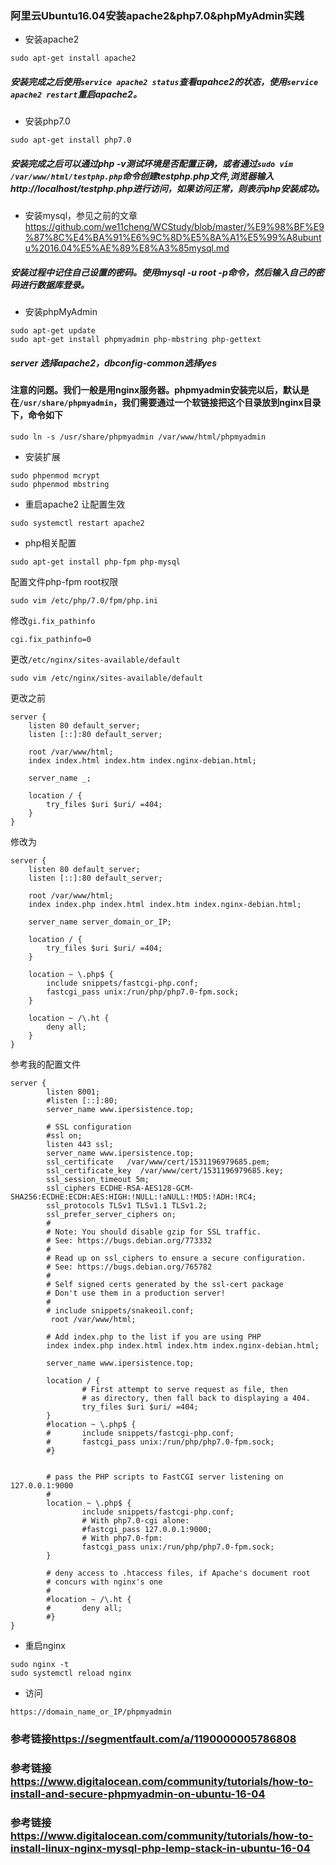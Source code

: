 ### 阿里云Ubuntu16.04安装apache2&php7.0&phpMyAdmin实践

- 安装apache2

```
sudo apt-get install apache2
```
##### 安装完成之后使用```service apache2 status```查看apahce2的状态，使用```service apache2 restart```重启apache2。

- 安装php7.0

```
sudo apt-get install php7.0
```

##### 安装完成之后可以通过php -v测试环境是否配置正确，或者通过```sudo vim /var/www/html/testphp.php```命令创建testphp.php文件,浏览器输入http://localhost/testphp.php进行访问，如果访问正常，则表示php安装成功。

- 安装mysql，参见之前的文章<https://github.com/we11cheng/WCStudy/blob/master/%E9%98%BF%E9%87%8C%E4%BA%91%E6%9C%8D%E5%8A%A1%E5%99%A8ubuntu%2016.04%E5%AE%89%E8%A3%85mysql.md>

##### 安装过程中记住自己设置的密码。使用mysql -u root -p命令，然后输入自己的密码进行数据库登录。

- 安装phpMyAdmin

```
sudo apt-get update
sudo apt-get install phpmyadmin php-mbstring php-gettext
```
##### server 选择apache2，dbconfig-common选择yes

#### 注意的问题。我们一般是用nginx服务器。phpmyadmin安装完以后，默认是在```/usr/share/phpmyadmin```，我们需要通过一个软链接把这个目录放到nginx目录下，命令如下

```
sudo ln -s /usr/share/phpmyadmin /var/www/html/phpmyadmin
```

- 安装扩展

```
sudo phpenmod mcrypt
sudo phpenmod mbstring
```

- 重启apache2 让配置生效

```
sudo systemctl restart apache2
```

- php相关配置

```
sudo apt-get install php-fpm php-mysql
```

配置文件php-fpm root权限

```
sudo vim /etc/php/7.0/fpm/php.ini
```

修改```gi.fix_pathinfo```

```
cgi.fix_pathinfo=0
```

更改```/etc/nginx/sites-available/default```

```
sudo vim /etc/nginx/sites-available/default
```

更改之前

```
server {
    listen 80 default_server;
    listen [::]:80 default_server;

    root /var/www/html;
    index index.html index.htm index.nginx-debian.html;

    server_name _;

    location / {
        try_files $uri $uri/ =404;
    }
}
```
修改为

```
server {
    listen 80 default_server;
    listen [::]:80 default_server;

    root /var/www/html;
    index index.php index.html index.htm index.nginx-debian.html;

    server_name server_domain_or_IP;

    location / {
        try_files $uri $uri/ =404;
    }

    location ~ \.php$ {
        include snippets/fastcgi-php.conf;
        fastcgi_pass unix:/run/php/php7.0-fpm.sock;
    }

    location ~ /\.ht {
        deny all;
    }
}
```

参考我的配置文件

```
server {
        listen 8001;
        #listen [::]:80;
        server_name www.ipersistence.top;

        # SSL configuration
        #ssl on;
        listen 443 ssl;
        server_name www.ipersistence.top;
        ssl_certificate   /var/www/cert/1531196979685.pem;
        ssl_certificate_key  /var/www/cert/1531196979685.key;
        ssl_session_timeout 5m;
        ssl_ciphers ECDHE-RSA-AES128-GCM-SHA256:ECDHE:ECDH:AES:HIGH:!NULL:!aNULL:!MD5:!ADH:!RC4;
        ssl_protocols TLSv1 TLSv1.1 TLSv1.2;
        ssl_prefer_server_ciphers on;
        #
        # Note: You should disable gzip for SSL traffic.
        # See: https://bugs.debian.org/773332
        #
        # Read up on ssl_ciphers to ensure a secure configuration.
        # See: https://bugs.debian.org/765782
        #
        # Self signed certs generated by the ssl-cert package
        # Don't use them in a production server!
        #
        # include snippets/snakeoil.conf;
		 root /var/www/html;

        # Add index.php to the list if you are using PHP
        index index.php index.html index.htm index.nginx-debian.html;

        server_name www.ipersistence.top;

        location / {
                # First attempt to serve request as file, then
                # as directory, then fall back to displaying a 404.
                try_files $uri $uri/ =404;
        }
        #location ~ \.php$ {
        #       include snippets/fastcgi-php.conf;
        #       fastcgi_pass unix:/run/php/php7.0-fpm.sock;
        #}


        # pass the PHP scripts to FastCGI server listening on 127.0.0.1:9000
        #
        location ~ \.php$ {
                include snippets/fastcgi-php.conf;
                # With php7.0-cgi alone:
                #fastcgi_pass 127.0.0.1:9000;
                # With php7.0-fpm:
                fastcgi_pass unix:/run/php/php7.0-fpm.sock;
        }

        # deny access to .htaccess files, if Apache's document root
        # concurs with nginx's one
        #
        #location ~ /\.ht {
        #       deny all;
        #}
}
```

- 重启nginx

```
sudo nginx -t
sudo systemctl reload nginx
```

- 访问

```
https://domain_name_or_IP/phpmyadmin
```

### 参考链接<https://segmentfault.com/a/1190000005786808>
### 参考链接<https://www.digitalocean.com/community/tutorials/how-to-install-and-secure-phpmyadmin-on-ubuntu-16-04>
### 参考链接<https://www.digitalocean.com/community/tutorials/how-to-install-linux-nginx-mysql-php-lemp-stack-in-ubuntu-16-04>



